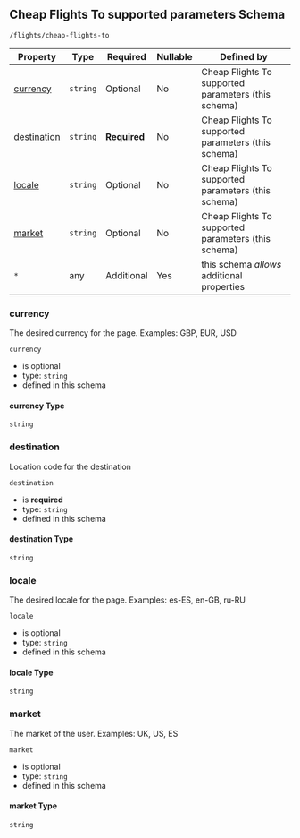 ## Cheap Flights To supported parameters Schema

```
/flights/cheap-flights-to
```

| Property                    | Type     | Required     | Nullable | Defined by                                          |
| --------------------------- | -------- | ------------ | -------- | --------------------------------------------------- |
| [currency](#currency)       | `string` | Optional     | No       | Cheap Flights To supported parameters (this schema) |
| [destination](#destination) | `string` | **Required** | No       | Cheap Flights To supported parameters (this schema) |
| [locale](#locale)           | `string` | Optional     | No       | Cheap Flights To supported parameters (this schema) |
| [market](#market)           | `string` | Optional     | No       | Cheap Flights To supported parameters (this schema) |
| `*`                         | any      | Additional   | Yes      | this schema _allows_ additional properties          |

### currency

The desired currency for the page. Examples: GBP, EUR, USD

`currency`

- is optional
- type: `string`
- defined in this schema

#### currency Type

`string`

### destination

Location code for the destination

`destination`

- is **required**
- type: `string`
- defined in this schema

#### destination Type

`string`

### locale

The desired locale for the page. Examples: es-ES, en-GB, ru-RU

`locale`

- is optional
- type: `string`
- defined in this schema

#### locale Type

`string`

### market

The market of the user. Examples: UK, US, ES

`market`

- is optional
- type: `string`
- defined in this schema

#### market Type

`string`
